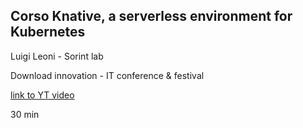 ## Corso Knative, a serverless environment for Kubernetes

Luigi Leoni - Sorint lab

Download innovation - IT conference & festival

[link to YT video](https://www.youtube.com/watch?v=I722UY2Yo_s)

30 min